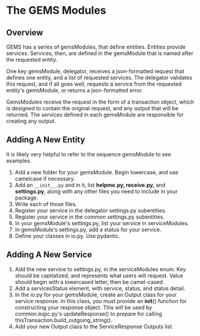 # The GEMS Modules

## Overview
GEMS has a series of gemsModules, that define entities. Entities
provide services. Services, then, are defined in the gemsModule that
is named after the requested entity. 

One key gemsModule, delegator, receives a json-formatted request that
defines one entity, and a list of requested services. The delegator validates 
this request, and if all goes well, requests a service from the requested
entity's gemsModule, or returns a json-formatted error. 

GemsModules receive the request in the form of a transaction object,
which is designed to contain the original request, and any output that 
will be returned. The services defined in each gemsModule are responsible 
for creating any output.


## Adding A New Entity
It is likely very helpful to refer to the sequence gemsModule to see 
examples.

1. Add a new folder for your gemsModule. Begin lowercase, and use camelcase
if necessary.
2. Add an `__init__.py` and in it, list __helpme.py, receive.py,__ and __settings.py__, 
along with any other files you need to include in your package.
3. Write each of those files. 
4. Register your service in the delegator settings.py subentities.
5. Register your service in the common settings.py subentities.
6. In your gemsModule's settings.py, list your service in serviceModules.
7. In gemsModule's settings.py, add a status for your service.
8. Define your classes in io.py. Use pydantic.

## Adding A New Service
1. Add the new service to settings.py, in the serviceModules enum. 
Key should be capitalized, and represents what users will request. 
Value should begin with a lowercased letter, then be camel-cased.
2. Add a servicesStatus element, with service, status, and status detail. 
3. In the io.py for your gemsModule, create an Output class for your
service response. In this class, you must provide an __init__() function
for constructing your response object. This will be used by common.logic.py's
updateResponse() to prepare for calling thisTransaction.build_outgoing_string().
4. Add your new Output class to the ServiceResponse Outputs list.

